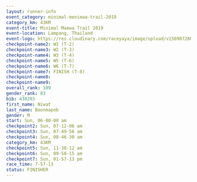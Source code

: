 ```yaml
---
layout: runner-info 
event_category: minimal-meniewa-trail-2019 
category_km: 43KM
event-title: Minimal Maewa Trail 2019 
event-location: Lampang, Thailand 
event-logo: https://res.cloudinary.com/raceyaya/image/upload/v1569072805/logo/minimal-trail_ktnvsp.jpg 
checkpoint-name2: W1 (T-2) 
checkpoint-name3: W2 (T-3) 
checkpoint-name4: W3 (T-4) 
checkpoint-name5: W5 (T-6) 
checkpoint-name6: W6 (T-7) 
checkpoint-name7: FINISH (T-8) 
checkpoint-name8: 
checkpoint-name9: 
overall_rank: 109
gender_rank: 83
bib: 430203
first_name: Niwat
last_name: Boonmapob
gender: M
start: Sun, 06-00-00 am
checkpoint2: Sun, 07-12-06 am
checkpoint3: Sun, 07-49-56 am
checkpoint4: Sun, 08-46-30 am
category_km: 43KM
checkpoint5: Sun, 11-38-12 am
checkpoint6: Sun, 09-50-15 am
checkpoint7: Sun, 01-57-13 pm
race_time: 7-57-13
status: FINISHER
---
```

